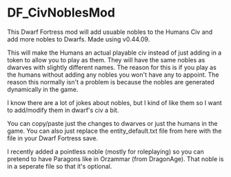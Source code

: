 # DF_CivNoblesMod
This Dwarf Fortress mod will add usuable nobles to the Humans Civ and add more nobles to Dwarfs.  Made using v0.44.09.




This will make the Humans an actual playable civ instead of just adding in a token to allow you to play as them.  They will have the same nobles as dwarves with slightly different names.  The reason for this is if you play as the humans without adding any nobles you won't have any to appoint.  The reason this normally isn't a problem is because the nobles are generated dynamically in the game.




I know there are a lot of jokes about nobles, but I kind of like them so I want to add/modify them in dwarf's civ a bit.




You can copy/paste just the changes to dwarves or just the humans in the game.  You can also just replace the entity_default.txt file from here with the file in your Dwarf Fortress save.




I recently added a pointless noble (mostly for roleplaying) so you can pretend to have Paragons like in Orzammar (from DragonAge).  That noble is in a seperate file so that it's optional.
